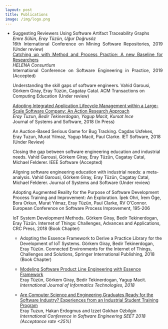 ```yaml
---
layout: post
title: Publications
image: /img/logo.png
---
```

<ul>

<li>
<div style="text-align: justify">
Suggesting Reviewers Using Software Artifact Traceability Graphs  
<br><i>Emre Sülün, Eray Tüzün, Uğur Doğrusöz</i>  
<br>16th International Conference on Mining Software Repositories, 2019 (Under review)
</div>
</li>

<div style="text-align: justify">
<a href="https://www.researchgate.net/publication/330222041_Catching_up_with_Method_and_Process_Practice_An_Industry-Informed_Baseline_for_Researchers">Catching up with Method and Process Practice: A new Baseline for Researchers   </a>
<br><i>HELENA Consurtium</i> 
<br>International Conference on Software Engineering in Practice, 2019 (Accepted)  
</div>

Understanding the skill gaps of software engineers. Vahid Garousi, Görkem Giray, Eray Tüzün, Cagatay Catal. ACM Transactions on Computing Education (Under review)

[Adopting Integrated Application Lifecycle Management within a Large-Scale Software Company: An Action Research Approach](https://www.sciencedirect.com/science/article/pii/S0164121218302565)  
_Eray Tuzun, Bedir Tekinerdogan, Yagup Macit, Kursat Ince_  
Journal of Systems and Software, 2018 (In Press)

An Auction-Based Serious Game for Bug Tracking. Cagdas Usfekes, Eray Tuzun, Murat Yılmaz, Yagup Macit, Paul Clarke. IET Software, 2018 (Under Review)

Closing the gap between software engineering education and industrial needs. Vahid Garousi, Görkem Giray, Eray Tüzün, Cagatay Catal, Michael Felderer. IEEE Software (Accepted)

Aligning software engineering education with industrial needs: a meta-analysis. Vahid Garousi, Görkem Giray, Eray Tüzün, Cagatay Catal, Michael Felderer. Journal of Systems and Software (Under review)

Adopting Augmented Reality for the Purpose of Software Development Process Training and Improvement: An Exploration. İpek Ohri, İrem Öge, Bora Orkun, Murat Yılmaz, Eray Tüzün, Paul Clarke, RV O’Connor. European Conference on Software Process Improvement, 195-206

IoT System Development Methods. Görkem Giray, Bedir Tekinerdogan, Eray Tüzün. Internet of Things: Challenges, Advances and Applications, CRC Press, 2018 (Book Chapter)

- Adopting the Essence Framework to Derive a Practice Library for the Development of IoT Systems. Görkem Giray, Bedir Tekinerdogan, Eray Tüzün. Connected Environments for the Internet of Things, Challenges and Solutions, Springer International Publishing, 2018 (Book Chapter)

- [Modeling Software Product Line Engineering with Essence Framework](https://www.researchgate.net/publication/322697487_Modeling_Software_Product_Line_Engineering_with_Essence_Framework)  
Eray Tüzün, Görkem Giray, Bedir Tekinerdogan, Yagup Macit.  
_International Journal of Informatics Technologies, 2018_

- [Are Computer Science and Engineering Graduates Ready for the Software Industry? Experiences from an Industrial Student Training Program](https://arxiv.org/abs/1805.08894)  
Eray Tuzun, Hakan Erdogmus and Izzet Gokhan Ozbilgin  
_International Conference in Software Engineering SEET 2018 (Acceptance rate <25%)_

</ul>

